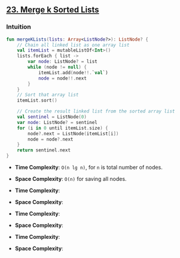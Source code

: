 ## [23. Merge k Sorted Lists](https://leetcode.com/problems/merge-k-sorted-lists/)

### Intuition
```kotlin
fun mergeKLists(lists: Array<ListNode?>): ListNode? {
    // Chain all linked list as one array list
    val itemList = mutableListOf<Int>()
    lists.forEach { list -> 
        var node: ListNode? = list
        while (node != null) {
            itemList.add(node!!.`val`)
            node = node!!.next
        }
    }
    // Sort that array list
    itemList.sort()

    // Create the result linked list from the sorted array list
    val sentinel = ListNode(0)
    var node: ListNode? = sentinel
    for (i in 0 until itemList.size) {
        node?.next = ListNode(itemList[i])
        node = node?.next
    }
    return sentinel.next
}
```

* **Time Complexity**: `O(n lg n)`, for `n` is total number of nodes.
* **Space Complexity**: `O(n)` for saving all nodes.

* **Time Complexity**: 
* **Space Complexity**:

* **Time Complexity**: 
* **Space Complexity**:

* **Time Complexity**: 
* **Space Complexity**: